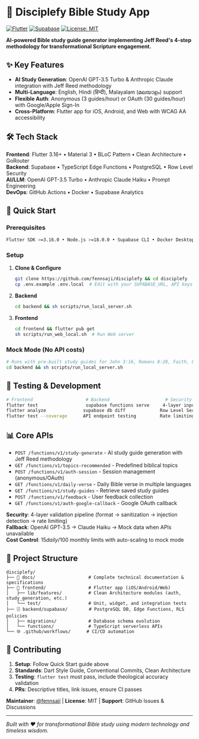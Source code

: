 # 📖 Disciplefy Bible Study App

[![Flutter](https://img.shields.io/badge/Flutter-3.16.0+-02569B.svg?logo=flutter)](https://flutter.dev)
[![Supabase](https://img.shields.io/badge/Supabase-Powered-3ECF8E.svg?logo=supabase)](https://supabase.com)
[![License: MIT](https://img.shields.io/badge/License-MIT-yellow.svg)](https://opensource.org/licenses/MIT)

**AI-powered Bible study guide generator implementing Jeff Reed's 4-step methodology for transformational Scripture engagement.**

## ✨ **Key Features**

- **AI Study Generation**: OpenAI GPT-3.5 Turbo & Anthropic Claude integration with Jeff Reed methodology
- **Multi-Language**: English, Hindi (हिन्दी), Malayalam (മലയാളം) support
- **Flexible Auth**: Anonymous (3 guides/hour) or OAuth (30 guides/hour) with Google/Apple Sign-In
- **Cross-Platform**: Flutter app for iOS, Android, and Web with WCAG AA accessibility

## 🛠️ **Tech Stack**

**Frontend**: Flutter 3.16+ • Material 3 • BLoC Pattern • Clean Architecture • GoRouter  
**Backend**: Supabase • TypeScript Edge Functions • PostgreSQL • Row Level Security  
**AI/LLM**: OpenAI GPT-3.5 Turbo • Anthropic Claude Haiku • Prompt Engineering  
**DevOps**: GitHub Actions • Docker • Supabase Analytics

## 🚀 **Quick Start**

### Prerequisites
```bash
Flutter SDK >=3.16.0 • Node.js >=18.0.0 • Supabase CLI • Docker Desktop
```

### Setup
1. **Clone & Configure**
   ```bash
   git clone https://github.com/fennsaji/disciplefy && cd disciplefy
   cp .env.example .env.local  # Edit with your SUPABASE_URL, API keys
   ```

2. **Backend**
   ```bash
   cd backend && sh scripts/run_local_server.sh
   ```

3. **Frontend**
   ```bash
   cd frontend && flutter pub get
   sh scripts/run_web_local.sh  # Run Web server
   ```

### Mock Mode (No API costs)
```bash
# Runs with pre-built study guides for John 3:16, Romans 8:28, Faith, Love, Forgiveness
cd backend && sh scripts/run_local_server.sh
```

## 🧪 **Testing & Development**

```bash
# Frontend                    # Backend                     # Security
flutter test                  supabase functions serve     4-layer input validation
flutter analyze              supabase db diff             Row Level Security (RLS)
flutter test --coverage      API endpoint testing         Rate limiting (3/30 per hour)
```

## 📊 **Core APIs**

- `POST /functions/v1/study-generate` - AI study guide generation with Jeff Reed methodology
- `GET /functions/v1/topics-recommended` - Predefined biblical topics
- `POST /functions/v1/auth-session` - Session management (anonymous/OAuth)
- `GET /functions/v1/daily-verse` - Daily Bible verse in multiple languages
- `GET /functions/v1/study-guides` - Retrieve saved study guides
- `POST /functions/v1/feedback` - User feedback collection
- `GET /functions/v1/auth-google-callback` - Google OAuth callback

**Security**: 4-layer validation pipeline (format → sanitization → injection detection → rate limiting)  
**Fallback**: OpenAI GPT-3.5 → Claude Haiku → Mock data when APIs unavailable  
**Cost Control**: $15 daily/$100 monthly limits with auto-scaling to mock mode

## 📁 **Project Structure**

```
disciplefy/
├── 📁 docs/                    # Complete technical documentation & specifications
├── 📱 frontend/                # Flutter app (iOS/Android/Web)
│   ├── lib/features/          # Clean Architecture modules (auth, study_generation, etc.)
│   └── test/                  # Unit, widget, and integration tests
├── 🗄️ backend/supabase/        # PostgreSQL DB, Edge Functions, RLS policies
│   ├── migrations/            # Database schema evolution
│   └── functions/             # TypeScript serverless APIs
└── 🌐 .github/workflows/      # CI/CD automation
```

## 🤝 **Contributing**

1. **Setup**: Follow Quick Start guide above
2. **Standards**: Dart Style Guide, Conventional Commits, Clean Architecture
3. **Testing**: `flutter test` must pass, include theological accuracy validation
4. **PRs**: Descriptive titles, link issues, ensure CI passes

**Maintainer**: [@fennsaji](https://github.com/fennsaji) | **License**: MIT | **Support**: GitHub Issues & Discussions

---

*Built with ❤️ for transformational Bible study using modern technology and timeless wisdom.*
